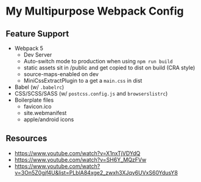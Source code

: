 # My Multipurpose Webpack Config

## Feature Support

- Webpack 5
  - Dev Server
  - Auto-switch mode to production when using `npm run build`
  - static assets sit in /public and get copied to dist on build (CRA style)
  - source-maps-enabled on dev
  - MiniCssExtractPlugin to a get a `main.css` in dist
- Babel (w/ `.babelrc`)
- CSS/SCSS/SASS (w/ `postcss.config.js` and `browserslistrc`)
- Boilerplate files
  - favicon.ico
  - site.webmanifest
  - apple/android icons

## Resources

- https://www.youtube.com/watch?v=X1nxTjVDYdQ
- https://www.youtube.com/watch?v=SH6Y_MQzFVw
- https://www.youtube.com/watch?v=3On5Z0gjf4U&list=PLblA84xge2_zwxh3XJqy6UVxS60YdusY8

